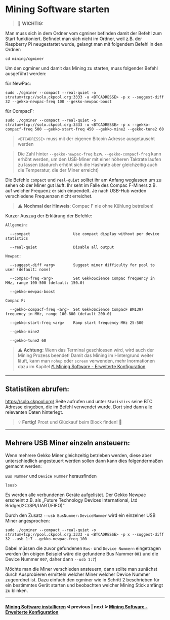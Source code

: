 # Mining Software starten

> :memo: **WICHTIG:**

Man muss sich in dem Ordner vom cgminer befinden damit der Befehl zum Start funktioniert. Befindet man sich nicht im Ordner, weil z.B. der Raspberry Pi neugestartet wurde, gelangt man mit folgendem Befehl in den Ordner:

```shell
cd mining/cgminer
```

Um den cgminer und damit das Mining zu starten, muss folgender Befehl ausgeführt werden:

für NewPac:

```shell
sudo ./cgminer --compact --real-quiet -o stratum+tcp://solo.ckpool.org:3333 -u <BTCADRESSE> -p x --suggest-diff 32 --gekko-newpac-freq 100 --gekko-newpac-boost
```

für CompacF:

```shell
sudo ./cgminer --compact --real-quiet -o stratum+tcp://solo.ckpool.org:3333 -u <BTCADRESSE> -p x --gekko-compacf-freq 500 --gekko-start-freq 450 --gekko-mine2 --gekko-tune2 60
```

> `<BTCADRESSE>` muss mit der eigenen Bitcoin Adresse ausgetauscht werden

> Die Zahl hinter `--gekko-newpac-freq` bzw. `--gekko-compacf-freq` kann erhöht werden, um den USB-Miner mit einer höheren Taktrate laufen zu lassen (dadurch erhöht sich die Hashrate aber gleichzeitig auch die Temperatur, die der Miner erreicht)

Die Befehle `compact` und `real-quiet` solltet ihr am Anfang weglassen um zu sehen ob der Miner gut läuft. Ihr seht im Falle des Compac F-Miners z.B. auf welcher Frequenz er sich einpendelt. Je nach USB-Hub werden verschiedene Frequenzen nicht erreichet. 

> :warning: **Nochmal der Hinweis**: Compac F nie ohne Kühlung betreiben!

Kurzer Auszug der Erklärung der Befehle:

```
Allgemein:

  --compact                   Use compact display without per device statistics
  
  --real-quiet                Disable all output

Newpac:

  --suggest-diff <arg>        Suggest miner difficulty for pool to user (default: none)
 
  --compac-freq <arg>         Set GekkoScience Compac frequency in MHz, range 100-500 (default: 150.0)
  
  --gekko-newpac-boost

Compac F:

  --gekko-compacf-freq <arg>  Set GekkoScience CompacF BM1397 frequency in MHz, range 100-800 (default 200.0)
  
  --gekko-start-freq <arg>    Ramp start frequency MHz 25-500
  
  --gekko-mine2
  
  --gekko-tune2 60
```

> :warning: **Achtung:** Wenn das Terminal geschlossen wird, wird auch der Mining Prozess beendet!
> Damit das Mining im Hintergrund weiter läuft, kann man `nohup` oder `screen` verwenden, mehr Inormationen dazu im Kapitel [⛏ Mining Software - Erweiterte Konfiguration](EnhancedConfiguration.md).

<!--
```shell
nohup <COMMAND> &
```

Um zu überprüfen, ob der Mining Prozess läuft, kann folgender Befehl ausgeführt werden:

```shell
cat nohup.out
```

Es wird ein Standbild von dem Prozess gezeigt.
Der USB-Miner blinkt mit einer weißen LED, wenn das Mining aktiv ist. Dadurch kann unkompliziert und visuell überprüft werden, ob das Mining läuft.

Die aktiven Prozesse des Raspberry Pis können mit diesem Befehl angezeigt werden:

```shell
top
```

Um die Prozess Übersicht zu beenden einfach die `Q`-Taste drücken.

Damit der cgminer beendet werden kann muss folgender Befehl ausgeführt werden:

```shell
sudo kill 1234
```

Anstelle von `1234` muss die Prozess-Nummer vom cgminer eingefügt werden (Diese steht links in der Prozess Übersicht).

Wenn man den Befehl für den cgminer im Hintergrund mehrmals gestartet hat, läuft der cgminer mehrfach im Hintergrund. Es ist dann zu empfehlen die Prozesse zu beenden damit nur einer aktiv ist.
-->
---

## Statistiken abrufen:

https://solo.ckpool.org/
Seite aufrufen und unter `Statistics` seine BTC Adresse eingeben, die im Befehl verwendet wurde. Dort sind dann alle relevanten Daten hinterlegt.

> :bulb: **Fertig!** Prost und Glückauf beim Block finden! 👷

---

## Mehrere USB Miner einzeln ansteuern:

Wenn mehrere Gekko Miner gleichzeitig betrieben werden, diese aber unterschiedlich angesteuert werden sollen dann kann dies folgendermaßen gemacht werden:

`Bus Nummer` und `Device Nummer` herausfinden

```shell
lsusb
```

Es werden alle verbundenen Geräte aufgelistet. Der Gekko Newpac erscheint z.B. als „Future Technology Devices International, Ltd Bridge(I2C/SPI/UART/FIFO)“

Durch den Zusatz `--usb BusNummer:DeviceNummer` wird ein einzelner USB Miner angesprochen:

```shell
sudo ./cgminer --compact --real-quiet -o stratum+tcp://pool.ckpool.org:3333 -u <BTCADRESSE> -p x --suggest-diff 32 --usb 1:7 --gekko-newpac-freq 100
```

Dabei müssen die zuvor gefundenen `Bus-` und `Device Nummern` eingetragen werden (Im obigen Beispiel wäre die gefundene Bus Nummer `001` und die Device Nummer `007`, daher dann `--usb 1:7`)

Möchte man die Miner verschieden ansteuern, dann sollte man zunächst durch Ausprobieren ermitteln welcher Miner welcher Device Nummer zugeordnet ist. Dazu einfach den cgminer wie in Schritt 2 beschrieben für ein bestimmtes Gerät starten und beobachten welcher Mining Stick anfängt zu blinken.

---

####  [Mining Software installieren](/install_miner.md)  ᐊ  previous | next  ᐅ  [Mining Software - Erweiterte Konfiguration](EnhancedConfiguration.md)

